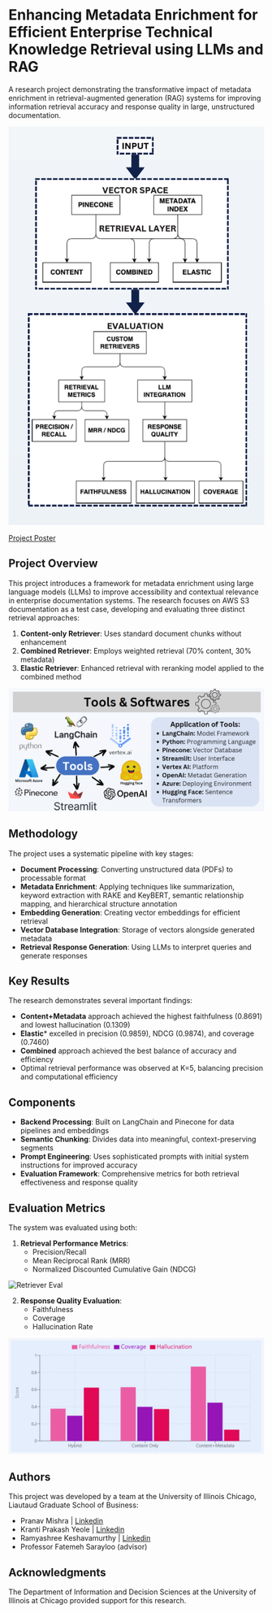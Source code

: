 # Enhancing Metadata Enrichment for Efficient Enterprise Technical Knowledge Retrieval using LLMs and RAG

A research project demonstrating the transformative impact of metadata enrichment in retrieval-augmented generation (RAG) systems for improving information retrieval accuracy and response quality in large, unstructured documentation.

![Architecturee](https://raw.githubusercontent.com/PranavMishra17/MetadataEnrichment-for-RAG/refs/heads/main/arch.png?token=GHSAT0AAAAAAC6BV6HJADNTMAEK65PC5TKWZ6YOJAA)

[Project Poster]((https://github.com/PranavMishra17/MetadataEnrichment-for-RAG/blob/main/Final_Poster.pdf))

## Project Overview

This project introduces a framework for metadata enrichment using large language models (LLMs) to improve accessibility and contextual relevance in enterprise documentation systems. The research focuses on AWS S3 documentation as a test case, developing and evaluating three distinct retrieval approaches:

1. **Content-only Retriever**: Uses standard document chunks without enhancement
2. **Combined Retriever**: Employs weighted retrieval (70% content, 30% metadata)
3. **Elastic Retriever**: Enhanced retrieval with reranking model applied to the combined method

![Tools and software](https://raw.githubusercontent.com/PranavMishra17/MetadataEnrichment-for-RAG/refs/heads/main/image_2025-03-17_135848454.png?token=GHSAT0AAAAAAC6BV6HJOA25HYBQ3JVXRR6MZ6YOJSQ)

## Methodology

The project uses a systematic pipeline with key stages:

- **Document Processing**: Converting unstructured data (PDFs) to processable format
- **Metadata Enrichment**: Applying techniques like summarization, keyword extraction with RAKE and KeyBERT, semantic relationship mapping, and hierarchical structure annotation
- **Embedding Generation**: Creating vector embeddings for efficient retrieval
- **Vector Database Integration**: Storage of vectors alongside generated metadata
- **Retrieval Response Generation**: Using LLMs to interpret queries and generate responses

## Key Results

The research demonstrates several important findings:

- **Content+Metadata** approach achieved the highest faithfulness (0.8691) and lowest hallucination (0.1309)
- **Elastic*** excelled in precision (0.9859), NDCG (0.9874), and coverage (0.7460)
- **Combined** approach achieved the best balance of accuracy and efficiency
- Optimal retrieval performance was observed at K=5, balancing precision and computational efficiency

## Components

- **Backend Processing**: Built on LangChain and Pinecone for data pipelines and embeddings
- **Semantic Chunking**: Divides data into meaningful, context-preserving segments
- **Prompt Engineering**: Uses sophisticated prompts with initial system instructions for improved accuracy
- **Evaluation Framework**: Comprehensive metrics for both retrieval effectiveness and response quality

## Evaluation Metrics

The system was evaluated using both:

1. **Retrieval Performance Metrics**:
   - Precision/Recall
   - Mean Reciprocal Rank (MRR)
   - Normalized Discounted Cumulative Gain (NDCG)
  
![Retriever Eval]((https://raw.githubusercontent.com/PranavMishra17/MetadataEnrichment-for-RAG/refs/heads/main/image_2025-03-17_135919328.png?token=GHSAT0AAAAAAC6BV6HITQMZHCMFO5Q5HPJOZ6YOKHQ))


2. **Response Quality Evaluation**:
   - Faithfulness
   - Coverage
   - Hallucination Rate

![Response Quality Eval](https://raw.githubusercontent.com/PranavMishra17/MetadataEnrichment-for-RAG/refs/heads/main/image_2025-03-17_135949824.png?token=GHSAT0AAAAAAC6BV6HJO6CQ3VDK7V46SLHSZ6YOK6Q)

## Authors

This project was developed by a team at the University of Illinois Chicago, Liautaud Graduate School of Business:
- Pranav Mishra | [Linkedin](https://www.linkedin.com/in/pranavgamedev/)
- Kranti Prakash Yeole | [Linkedin](https://www.linkedin.com/in/krantiyeole/)
- Ramyashree Keshavamurthy | [Linkedin](https://www.linkedin.com/in/ramyashree-keshavamurthy/)
- Professor Fatemeh Sarayloo (advisor)


## Acknowledgments

The Department of Information and Decision Sciences at the University of Illinois at Chicago provided support for this research.
